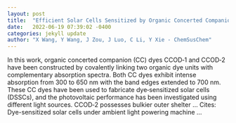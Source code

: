 ```yaml
---
layout: post
title:  "Efficient Solar Cells Sensitized by Organic Concerted Companion Dyes Suitable for Indoor Lamps"
date:   2022-06-19 07:39:02 -0400
categories: jekyll update
author: "X Wang, Y Wang, J Zou, J Luo, C Li, Y Xie - ChemSusChem"
---
```

In this work, organic concerted companion (CC) dyes CCOD‐1 and CCOD‐2 have been constructed by covalently linking two organic dye units with complementary absorption spectra. Both CC dyes exhibit intense absorption from 300 to 650 nm with the band edges extended to 700 nm. These CC dyes have been used to fabricate dye‐sensitized solar cells (DSSCs), and the photovoltaic performance has been investigated using different light sources. CCOD‐2 possesses bulkier outer shelter …
Cites: ‪Dye-sensitized solar cells under ambient light powering machine …‬  